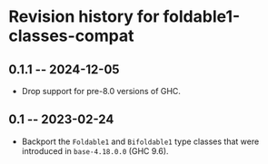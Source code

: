 # Revision history for foldable1-classes-compat

## 0.1.1 -- 2024-12-05

* Drop support for pre-8.0 versions of GHC.

## 0.1 -- 2023-02-24

* Backport the `Foldable1` and `Bifoldable1` type classes that were introduced
  in `base-4.18.0.0` (GHC 9.6).
